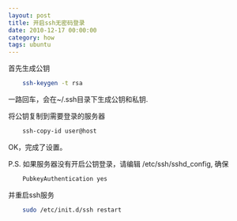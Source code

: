 ```yaml
---
layout: post
title: 开启ssh无密码登录
date: 2010-12-17 00:00:00
category: how
tags: ubuntu
---
```


首先生成公钥

```bash
    ssh-keygen -t rsa
```

一路回车，会在~/.ssh目录下生成公钥和私钥.

将公钥复制到需要登录的服务器

```bash
    ssh-copy-id user@host
```

OK，完成了设置。

P.S. 如果服务器没有开启公钥登录，请编辑 /etc/ssh/sshd_config, 确保

```bash
    PubkeyAuthentication yes
```

并重启ssh服务

```bash
    sudo /etc/init.d/ssh restart
```

